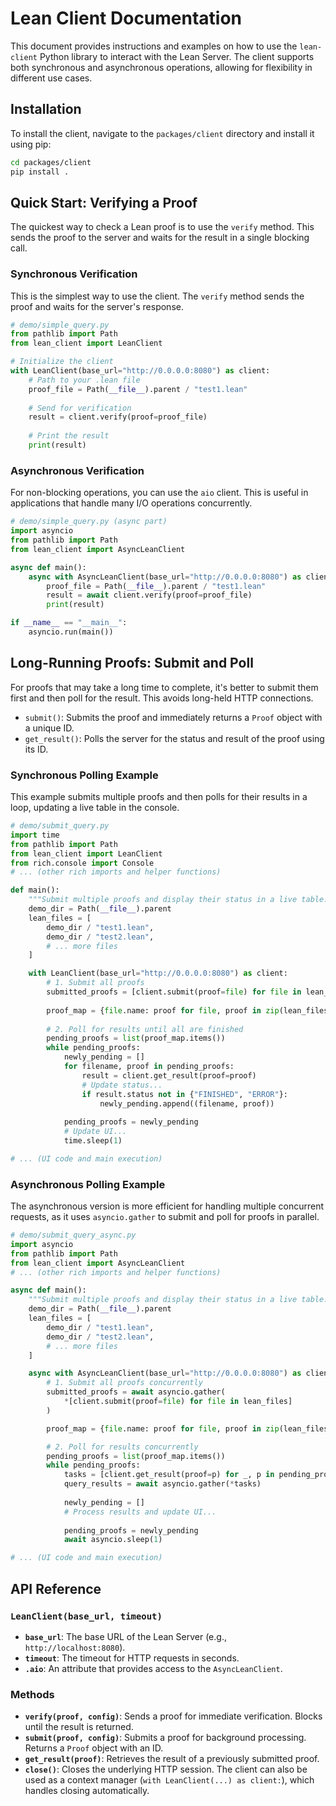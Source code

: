 # Lean Client Documentation

This document provides instructions and examples on how to use the `lean-client` Python library to interact with the Lean Server. The client supports both synchronous and asynchronous operations, allowing for flexibility in different use cases.

## Installation

To install the client, navigate to the `packages/client` directory and install it using pip:

```bash
cd packages/client
pip install .
```

## Quick Start: Verifying a Proof

The quickest way to check a Lean proof is to use the `verify` method. This sends the proof to the server and waits for the result in a single blocking call.

### Synchronous Verification

This is the simplest way to use the client. The `verify` method sends the proof and waits for the server's response.

```python
# demo/simple_query.py
from pathlib import Path
from lean_client import LeanClient

# Initialize the client
with LeanClient(base_url="http://0.0.0.0:8080") as client:
    # Path to your .lean file
    proof_file = Path(__file__).parent / "test1.lean"
    
    # Send for verification
    result = client.verify(proof=proof_file)
    
    # Print the result
    print(result)
```

### Asynchronous Verification

For non-blocking operations, you can use the `aio` client. This is useful in applications that handle many I/O operations concurrently.

```python
# demo/simple_query.py (async part)
import asyncio
from pathlib import Path
from lean_client import AsyncLeanClient

async def main():
    async with AsyncLeanClient(base_url="http://0.0.0.0:8080") as client:
        proof_file = Path(__file__).parent / "test1.lean"
        result = await client.verify(proof=proof_file)
        print(result)

if __name__ == "__main__":
    asyncio.run(main())
```

## Long-Running Proofs: Submit and Poll

For proofs that may take a long time to complete, it's better to submit them first and then poll for the result. This avoids long-held HTTP connections.

- `submit()`: Submits the proof and immediately returns a `Proof` object with a unique ID.
- `get_result()`: Polls the server for the status and result of the proof using its ID.

### Synchronous Polling Example

This example submits multiple proofs and then polls for their results in a loop, updating a live table in the console.

```python
# demo/submit_query.py
import time
from pathlib import Path
from lean_client import LeanClient
from rich.console import Console
# ... (other rich imports and helper functions)

def main():
    """Submit multiple proofs and display their status in a live table."""
    demo_dir = Path(__file__).parent
    lean_files = [
        demo_dir / "test1.lean",
        demo_dir / "test2.lean",
        # ... more files
    ]

    with LeanClient(base_url="http://0.0.0.0:8080") as client:
        # 1. Submit all proofs
        submitted_proofs = [client.submit(proof=file) for file in lean_files]
        
        proof_map = {file.name: proof for file, proof in zip(lean_files, submitted_proofs)}
        
        # 2. Poll for results until all are finished
        pending_proofs = list(proof_map.items())
        while pending_proofs:
            newly_pending = []
            for filename, proof in pending_proofs:
                result = client.get_result(proof=proof)
                # Update status...
                if result.status not in {"FINISHED", "ERROR"}:
                    newly_pending.append((filename, proof))
            
            pending_proofs = newly_pending
            # Update UI...
            time.sleep(1)

# ... (UI code and main execution)
```

### Asynchronous Polling Example

The asynchronous version is more efficient for handling multiple concurrent requests, as it uses `asyncio.gather` to submit and poll for proofs in parallel.

```python
# demo/submit_query_async.py
import asyncio
from pathlib import Path
from lean_client import AsyncLeanClient
# ... (other rich imports and helper functions)

async def main():
    """Submit multiple proofs and display their status in a live table."""
    demo_dir = Path(__file__).parent
    lean_files = [
        demo_dir / "test1.lean",
        demo_dir / "test2.lean",
        # ... more files
    ]

    async with AsyncLeanClient(base_url="http://0.0.0.0:8080") as client:
        # 1. Submit all proofs concurrently
        submitted_proofs = await asyncio.gather(
            *[client.submit(proof=file) for file in lean_files]
        )

        proof_map = {file.name: proof for file, proof in zip(lean_files, submitted_proofs)}

        # 2. Poll for results concurrently
        pending_proofs = list(proof_map.items())
        while pending_proofs:
            tasks = [client.get_result(proof=p) for _, p in pending_proofs]
            query_results = await asyncio.gather(*tasks)
            
            newly_pending = []
            # Process results and update UI...
            
            pending_proofs = newly_pending
            await asyncio.sleep(1)

# ... (UI code and main execution)
```

## API Reference

### `LeanClient(base_url, timeout)`
- **`base_url`**: The base URL of the Lean Server (e.g., `http://localhost:8080`).
- **`timeout`**: The timeout for HTTP requests in seconds.
- **`.aio`**: An attribute that provides access to the `AsyncLeanClient`.

### Methods
- **`verify(proof, config)`**: Sends a proof for immediate verification. Blocks until the result is returned.
- **`submit(proof, config)`**: Submits a proof for background processing. Returns a `Proof` object with an ID.
- **`get_result(proof)`**: Retrieves the result of a previously submitted proof.
- **`close()`**: Closes the underlying HTTP session. The client can also be used as a context manager (`with LeanClient(...) as client:`), which handles closing automatically.
